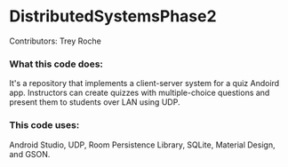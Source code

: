 # DistributedSystemsPhase2
Contributors: Trey Roche

### What this code does:
It's a repository that implements a client-server system for a quiz Andoird app. Instructors can create quizzes with multiple-choice questions and present them to students over LAN using UDP. 

### This code uses:
Android Studio, UDP, Room Persistence Library, SQLite, Material Design, and GSON.
